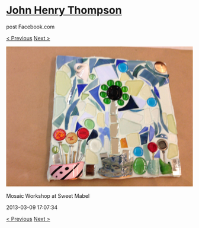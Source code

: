 # [John Henry Thompson](../README.md)
post Facebook.com

[< Previous](2013-03-09-4.md) [Next >](2013-03-09-6.md)

[![](../media/2013-03-09/Mosaic-Workshop-at-Sweet-Mabel-4.jpg)](../README.md)

Mosaic Workshop at Sweet Mabel

2013-03-09 17:07:34

[< Previous](2013-03-09-4.md) [Next >](2013-03-09-6.md)